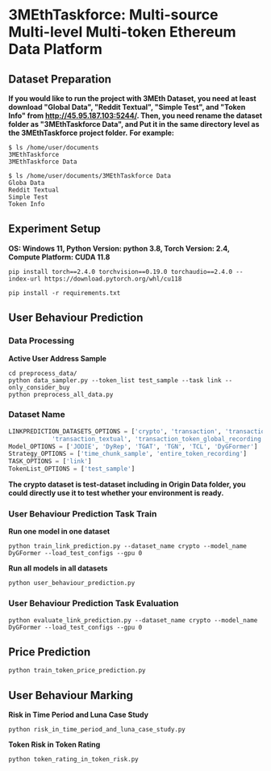 # 3MEthTaskforce: Multi-source Multi-level Multi-token Ethereum Data Platform

## Dataset Preparation

**If you would like to run the project with 3MEth Dataset, you need at least download "Global Data", "Reddit Textual", "Simple Test", and "Token Info" from http://45.95.187.103:5244/. Then, you need rename the dataset folder as "3MEthTaskforce Data", and Put it in the same directory level as the 3MEthTaskforce project folder.**
**For example:**

```{bash}
$ ls /home/user/documents
3MEthTaskforce
3MEthTaskforce Data
```

```{bash}
$ ls /home/user/documents/3MEthTaskforce Data
Globa Data
Reddit Textual
Simple Test
Token Info
```


## Experiment Setup

**OS: Windows 11, Python Version: python 3.8, Torch Version: 2.4, Compute Platform: CUDA 11.8**

```{bash}
pip install torch==2.4.0 torchvision==0.19.0 torchaudio==2.4.0 --index-url https://download.pytorch.org/whl/cu118
```

```{bash}
pip install -r requirements.txt
```

## User Behaviour Prediction

### Data Processing 

**Active User Address Sample**
```{bash}
cd preprocess_data/
python data_sampler.py --token_list test_sample --task link --only_consider_buy
python preprocess_all_data.py
```

### Dataset Name

```python 
LINKPREDICTION_DATASETS_OPTIONS = ['crypto', 'transaction', 'transaction_token_recording', 'transaction_global', 
            'transaction_textual', 'transaction_token_global_recording', 'transaction_token_all']
Model_OPTIONS = ['JODIE', 'DyRep', 'TGAT', 'TGN', 'TCL', 'DyGFormer']
Strategy_OPTIONS = ['time_chunk_sample', 'entire_token_recording']
TASK_OPTIONS = ['link']
TokenList_OPTIONS = ['test_sample']
```

**The crypto dataset is test-dataset including in Origin Data folder, you could directly use it to test whether your environment is ready.**

### User Behaviour Prediction Task Train

**Run one model in one dataset**
```{bash}
python train_link_prediction.py --dataset_name crypto --model_name DyGFormer --load_test_configs --gpu 0
```

**Run all models in all datasets**
```{bash}
python user_behaviour_prediction.py
```

### User Behaviour Prediction Task Evaluation

```{bash}
python evaluate_link_prediction.py --dataset_name crypto --model_name DyGFormer --load_test_configs --gpu 0
```

## Price Prediction

```{bash}
python train_token_price_prediction.py
```

## User Behaviour Marking 

**Risk in Time Period and Luna Case Study**
```{bash}
python risk_in_time_period_and_luna_case_study.py
```

**Token Risk in Token Rating**
```{bash}
python token_rating_in_token_risk.py
```

